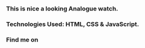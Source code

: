 ### This is nice a looking Analogue watch.

### Technologies Used: HTML, CSS & JavaScript.

### Find me on
